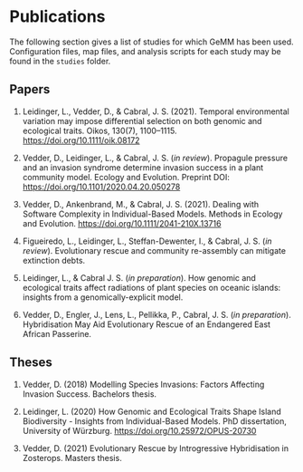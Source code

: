 # Publications

The following section gives a list of studies for which GeMM has been used. Configuration
files, map files, and analysis scripts for each study may be found in the `studies` folder.


## Papers

1. Leidinger, L., Vedder, D., & Cabral, J. S. (2021). Temporal environmental variation may 
   impose differential selection on both genomic and ecological traits. Oikos, 130(7), 1100–1115. 
   https://doi.org/10.1111/oik.08172
   
2. Vedder, D., Leidinger, L., & Cabral, J. S. (*in review*). Propagule pressure and an 
   invasion syndrome determine invasion success in a plant community model. Ecology and 
   Evolution. Preprint DOI: https://doi.org/10.1101/2020.04.20.050278
   
3. Vedder, D., Ankenbrand, M., & Cabral, J. S. (2021). Dealing with Software Complexity 
   in Individual-Based Models. Methods in Ecology and Evolution.
   https://doi.org/10.1111/2041-210X.13716
   
4. Figueiredo, L., Leidinger, L., Steffan-Dewenter, I., & Cabral, J. S. (*in review*). 
   Evolutionary rescue and community re-assembly can mitigate extinction debts.

5. Leidinger, L., & Cabral J. S. (*in preparation*). How genomic and ecological 
   traits affect radiations of plant species on oceanic islands: insights from a 
   genomically-explicit model.
   
6. Vedder, D., Engler, J., Lens, L., Pellikka, P., Cabral, J. S. (*in preparation*).
   Hybridisation May Aid Evolutionary Rescue of an Endangered East African Passerine.


## Theses

1. Vedder, D. (2018) Modelling Species Invasions: Factors Affecting Invasion Success.
   Bachelors thesis.
   
2. Leidinger, L. (2020) How Genomic and Ecological Traits Shape Island Biodiversity - Insights
   from Individual-Based Models. PhD dissertation, University of Würzburg. 
   https://doi.org/10.25972/OPUS-20730

3. Vedder, D. (2021) Evolutionary Rescue by Introgressive Hybridisation in Zosterops.
   Masters thesis.
